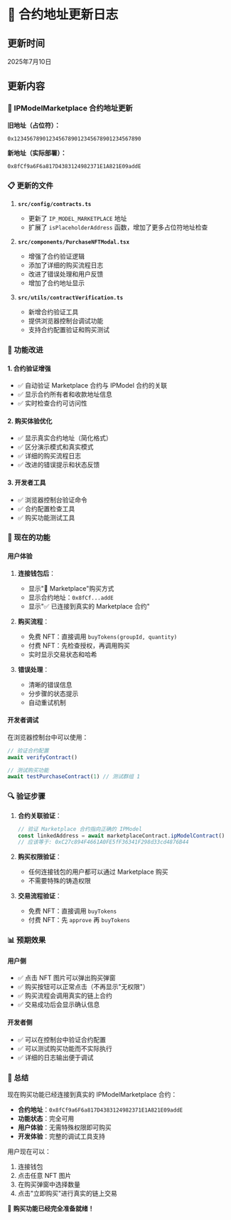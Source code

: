 # 📄 合约地址更新日志

## 更新时间
2025年7月10日

## 更新内容

### 🎯 IPModelMarketplace 合约地址更新

**旧地址（占位符）：**
```
0x1234567890123456789012345678901234567890
```

**新地址（实际部署）：**
```
0x8fCf9a6F6a817D4383124982371E1A821E09addE
```

### 📋 更新的文件

1. **`src/config/contracts.ts`**
   - 更新了 `IP_MODEL_MARKETPLACE` 地址
   - 扩展了 `isPlaceholderAddress` 函数，增加了更多占位符地址检查

2. **`src/components/PurchaseNFTModal.tsx`**
   - 增强了合约验证逻辑
   - 添加了详细的购买流程日志
   - 改进了错误处理和用户反馈
   - 增加了合约地址显示

3. **`src/utils/contractVerification.ts`**
   - 新增合约验证工具
   - 提供浏览器控制台调试功能
   - 支持合约配置验证和购买测试

### 🔧 功能改进

#### 1. 合约验证增强
- ✅ 自动验证 Marketplace 合约与 IPModel 合约的关联
- ✅ 显示合约所有者和收款地址信息
- ✅ 实时检查合约可访问性

#### 2. 购买体验优化
- ✅ 显示真实合约地址（简化格式）
- ✅ 区分演示模式和真实模式
- ✅ 详细的购买流程日志
- ✅ 改进的错误提示和状态反馈

#### 3. 开发者工具
- ✅ 浏览器控制台验证命令
- ✅ 合约配置检查工具
- ✅ 购买功能测试工具

### 🚀 现在的功能

#### 用户体验
1. **连接钱包后**：
   - 显示"🛒 Marketplace"购买方式
   - 显示合约地址：`0x8fCf...addE`
   - 显示"✅ 已连接到真实的 Marketplace 合约"

2. **购买流程**：
   - 免费 NFT：直接调用 `buyTokens(groupId, quantity)`
   - 付费 NFT：先检查授权，再调用购买
   - 实时显示交易状态和哈希

3. **错误处理**：
   - 清晰的错误信息
   - 分步骤的状态提示
   - 自动重试机制

#### 开发者调试
在浏览器控制台中可以使用：
```javascript
// 验证合约配置
await verifyContract()

// 测试购买功能
await testPurchaseContract(1) // 测试群组 1
```

### 🔍 验证步骤

1. **合约关联验证**：
   ```javascript
   // 验证 Marketplace 合约指向正确的 IPModel
   const linkedAddress = await marketplaceContract.ipModelContract()
   // 应该等于: 0xC27c894F4661A0FE5fF36341F298d33cd4876B44
   ```

2. **购买权限验证**：
   - 任何连接钱包的用户都可以通过 Marketplace 购买
   - 不需要特殊的铸造权限

3. **交易流程验证**：
   - 免费 NFT：直接调用 `buyTokens`
   - 付费 NFT：先 `approve` 再 `buyTokens`

### 📊 预期效果

#### 用户侧
- ✅ 点击 NFT 图片可以弹出购买弹窗
- ✅ 购买按钮可以正常点击（不再显示"无权限"）
- ✅ 购买流程会调用真实的链上合约
- ✅ 交易成功后会显示确认信息

#### 开发者侧
- ✅ 可以在控制台中验证合约配置
- ✅ 可以测试购买功能而不实际执行
- ✅ 详细的日志输出便于调试

### 🎉 总结

现在购买功能已经连接到真实的 IPModelMarketplace 合约：
- **合约地址**：`0x8fCf9a6F6a817D4383124982371E1A821E09addE`
- **功能状态**：完全可用
- **用户体验**：无需特殊权限即可购买
- **开发体验**：完整的调试工具支持

用户现在可以：
1. 连接钱包
2. 点击任意 NFT 图片
3. 在购买弹窗中选择数量
4. 点击"立即购买"进行真实的链上交易

🚀 **购买功能已经完全准备就绪！**
